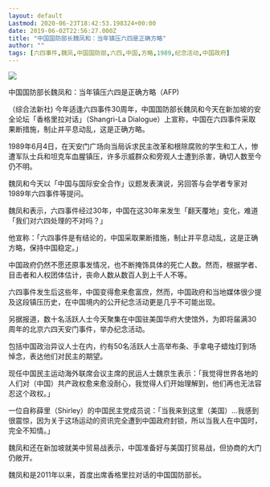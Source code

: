 ```yaml
---
layout: default
Lastmod: 2020-06-23T18:42:53.198324+00:00
date: 2019-06-02T22:56:27.000Z
title: "中国国防部长魏凤和：当年镇压六四是正确方略"
author: ""
tags: [六四事件,魏凤,中国国防部,六四,中国,方略,1989,纪念活动,中国政府]
---
```


![](https://images.weserv.nl/?url=https%3A//cn.theaustralian.com.au/wp-content/uploads/2019/06/int0006b.190602150501.jpg%3Fw%3D768)

中国国防部长魏凤和：当年镇压六四是正确方略（AFP)

（综合法新社) 今年适逢六四事件30周年，中国国防部长魏凤和今天在新加坡的安全论坛「香格里拉对话」（Shangri-La Dialogue）上宣称，中国在六四事件采取果断措施，制止并平息动乱，这是正确方略。

1989年6月4日，在天安门广场向当局诉求民主改革和根除腐败的学生和工人，惨遭军队士兵和坦克车血腥镇压，许多示威群众和旁观人士遭到杀害，确切人数至今仍不明。

魏凤和今天以「中国与国际安全合作」议题发表演说，另回答与会学者专家对1989年六四事件等提问。

魏凤和表示，六四事件经过30年，中国在这30年来发生「翻天覆地」变化，难道「我们对六四处理的不对吗？」

他宣称：「六四事件是有结论的，中国采取果断措施，制止并平息动乱，这是正确方略，保持中国稳定。」

中国政府仍然不愿还原事发情况，也不断掩饰具体的死亡人数。然而，根据学者、目击者和人权团体估计，丧命人数从数百人到上千人不等。

六四事件发生后这些年，中国变得愈来愈富庶，然而，中国政府和当地媒体很少提及这段镇压历史，在中国境内的公开纪念活动更是几乎不可能出现。

另据报道，数十名活跃人士今天聚集在中国驻美国华府大使馆外，为即将届满30周年的北京六四天安门事件，举办纪念活动。

包括中国政治异议人士在内，约有50名活跃人士高举布条、手拿电子蜡烛灯到场悼念，表达他们对民主的期望。

现任中国民主运动海外联席会议主席的民运人士魏京生表示：「我觉得世界各地的人们对（中国）共产政权愈来愈没耐心，我觉得人们开始理解到，他们再也无法容忍这个政权。」

一位自称薛里（Shirley）的中国民主党成员说：「当我来到这里（美国）…我感到很震惊，因为关于这场运动的资讯完全遭到中国政府封锁，所以当我人在中国时，完全不知情。」

魏凤和还在新加坡就美中贸易战表示，中国准备好与美国打贸易战，但协商的大门仍敞开。

魏凤和是2011年以来，首度出席香格里拉对话的中国国防部长。

